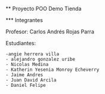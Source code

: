 ** Proyecto POO Demo Tienda

*** Integrantes

Profesor: Carlos Andrés Rojas Parra

Estudiantes:

    -angie herrera villa
    - alejandro gonzalez uribe 
    - Nicolas Medina
    - Katherin Yesenia Monroy Echeverry 
    - Jaime Andres
    - Juan David Arcila
    - Daniel Felipe 
